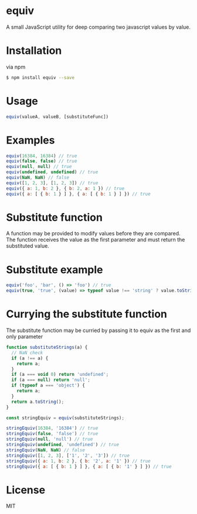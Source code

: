 # equiv

A small JavaScript utility for deep comparing two javascript values by value.

# Installation

via npm
```sh
$ npm install equiv --save
```

# Usage
```javascript
equiv(valueA, valueB, [substituteFunc])
```

# Examples
```javascript
equiv(16384, 16384) // true
equiv(false, false) // true
equiv(null, null) // true
equiv(undefined, undefined) // true
equiv(NaN, NaN) // false
equiv([1, 2, 3], [1, 2, 3]) // true
equiv({ a: 1, b: 2 }, { b: 2, a: 1 }) // true
equiv({ a: [ { b: 1 } ] }, { a: [ { b: 1 } ] }) // true
```

# Substitute function

A function may be provided to modify values before they are compared.  The function receives the value as the first parameter and must return the substituted value.

# Substitute example

```javascript
equiv('foo', 'bar', () => 'foo') // true
equiv(true, 'true', (value) => typeof value !== 'string' ? value.toString() : value) // true
```

# Currying the substitute function

The substitute function may be curried by passing it to equiv as the first and only parameter

```javascript
function substituteStrings(a) {
  // NaN check
  if (a !== a) {
    return a;
  }
  if (a === void 0) return 'undefined';
  if (a === null) return 'null';
  if (typeof a === 'object') {
    return a;
  }
  return a.toString();
}

const stringEquiv = equiv(substituteStrings);

stringEquiv(16384, '16384') // true
stringEquiv(false, 'false') // true
stringEquiv(null, 'null') // true
stringEquiv(undefined, 'undefined') // true
stringEquiv(NaN, NaN) // false
stringEquiv([1, 2, 3], ['1', '2', '3']) // true
stringEquiv({ a: 1, b: 2 }, { b: '2', a: '1' }) // true
stringEquiv({ a: [ { b: 1 } ] }, { a: [ { b: '1' } ] }) // true
```

# License
MIT
